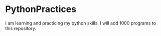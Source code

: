 # PythonPractices
I am learning  and practicing my python skills. I will add 1000 programs to this repository.
